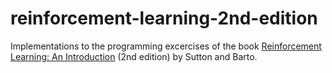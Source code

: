 # reinforcement-learning-2nd-edition
Implementations to the programming excercises of the book [Reinforcement Learning: An Introduction](http://incompleteideas.net/book/the-book.html) (2nd edition) by Sutton and Barto.
